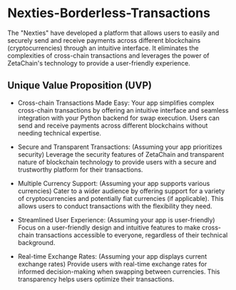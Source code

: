 # Nexties-Borderless-Transactions

The "Nexties" have developed a platform that allows users to easily and securely send and receive payments across different blockchains (cryptocurrencies) through an intuitive interface. It eliminates the complexities of cross-chain transactions and leverages the power of ZetaChain's technology to provide a user-friendly experience.

## Unique Value Proposition (UVP)

- Cross-chain Transactions Made Easy: Your app simplifies complex cross-chain transactions by offering an intuitive interface and seamless integration with your Python backend for swap execution. Users can send and receive payments across different blockchains without needing technical expertise.

- Secure and Transparent Transactions:  (Assuming your app prioritizes security) Leverage the security features of ZetaChain and transparent nature of blockchain technology to provide users with a secure and trustworthy platform for their transactions.

- Multiple Currency Support:  (Assuming your app supports various currencies)  Cater to a wider audience by offering support for a variety of cryptocurrencies and potentially fiat currencies (if applicable). This allows users to conduct transactions with the flexibility they need.

- Streamlined User Experience:   (Assuming your app is user-friendly) Focus on a user-friendly design and intuitive features to make cross-chain transactions accessible to everyone, regardless of their technical background.

- Real-time Exchange Rates:  (Assuming your app displays current exchange rates)  Provide users with real-time exchange rates for informed decision-making when swapping between currencies. This transparency helps users optimize their transactions.

